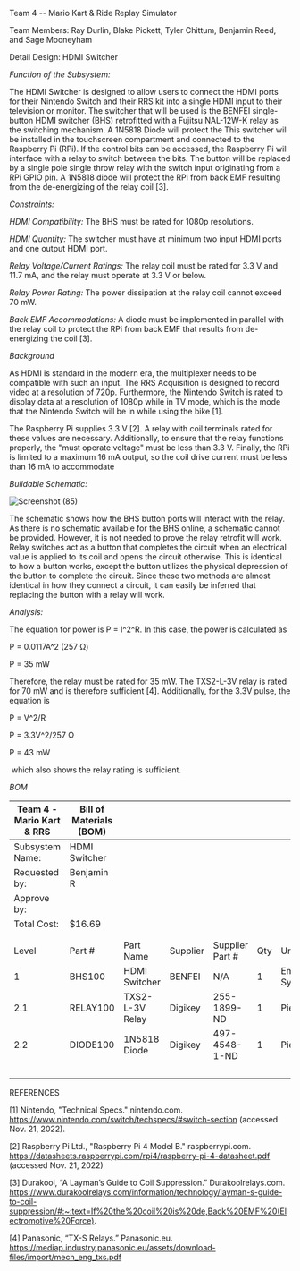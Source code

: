 Team 4 -- Mario Kart & Ride Replay Simulator

Team Members: Ray Durlin, Blake Pickett, Tyler Chittum, Benjamin Reed, and Sage Mooneyham

Detail Design: HDMI Switcher

*Function of the Subsystem:*

The HDMI Switcher is designed to allow users to connect the HDMI ports for their Nintendo Switch and their RRS kit into a single HDMI input to their television or monitor. The switcher that will be used is the BENFEI single-button HDMI switcher (BHS) retrofitted with a Fujitsu NAL-12W-K relay as the switching mechanism. A 1N5818 Diode will protect the This switcher will be installed in the touchscreen compartment and connected to the Raspberry Pi (RPi). If the control bits can be accessed, the Raspberry Pi will interface with a relay to switch between the bits. The button will be replaced by a single pole single throw relay with the switch input originating from a RPi GPIO pin. A 1N5818 diode will protect the RPi from back EMF resulting from the de-energizing of the relay coil [3].

*Constraints:*

*HDMI Compatibility:* The BHS must be rated for 1080p resolutions.

*HDMI Quantity:* The switcher must have at minimum two input HDMI ports and one output HDMI port.

*Relay Voltage/Current Ratings:* The relay coil must be rated for 3.3 V and 11.7 mA, and the relay must operate at 3.3 V or below.

*Relay Power Rating:* The power dissipation at the relay coil cannot exceed 70 mW.

*Back EMF Accommodations:* A diode must be implemented in parallel with the relay coil to protect the RPi from back EMF that results from de-energizing the coil [3].

*Background*

As HDMI is standard in the modern era, the multiplexer needs to be compatible with such an input. The RRS Acquisition is designed to record video at a resolution of 720p. Furthermore, the Nintendo Switch is rated to display data at a resolution of 1080p while in TV mode, which is the mode that the Nintendo Switch will be in while using the bike [1].

The Raspberry Pi supplies 3.3 V [2]. A relay with coil terminals rated for these values are necessary. Additionally, to ensure that the relay functions properly, the "must operate voltage" must be less than 3.3 V. Finally, the RPi is limited to a maximum 16 mA output, so the coil drive current must be less than 16 mA to accommodate
 
*Buildable Schematic:*

![Screenshot (85)](https://user-images.githubusercontent.com/100803313/216205222-b202e7e0-173a-4004-9dcd-96414c8cbd71.png)

The schematic shows how the BHS button ports will interact with the relay. As there is no schematic available for the BHS online, a schematic cannot be provided. However, it is not needed to prove the relay retrofit will work. Relay switches act as a button that completes the circuit when an electrical value is applied to its coil and opens the circuit otherwise. This is identical to how a button works, except the button utilizes the physical depression of the button to complete the circuit. Since these two methods are almost identical in how they connect a circuit, it can easily be inferred that replacing the button with a relay will work.

*Analysis:*

The equation for power is P = I^2^R. In this case, the power is calculated as

P = 0.0117A^2 (257 Ω)

P = 35 mW

Therefore, the relay must be rated for 35 mW. The TXS2-L-3V relay is rated for 70 mW and is therefore sufficient [4]. Additionally, for the 3.3V pulse, the equation is

P = V^2/R

P = 3.3V^2/257 Ω

P = 43 mW

 which also shows the relay rating is sufficient.

*BOM*

| Team 4 - Mario Kart & RRS | Bill of Materials (BOM) |               |   |   |   |   |   |   |
| ------------------------- | ----------------------- | ------------- | - | - | - | - | - | - |
| Subsystem Name:           | HDMI Switcher           |                 |  |  |  |
| Requested by:             | Benjamin R              |                 |  |  |  |
| Approve by:               |                         |                 |  |  |  |
| Total Cost:               | $16.69                  |                 |  |  |  |
|                           |                         |                 |  |  |  |  |  |  |
|                           |                         |                 |  |  |  |  |  |  |
| Level                     | Part #                  | Part Name       | Supplier | Supplier Part # | Qty | Units | Unit Cost | Cost |
| 1                         | BHS100                  | HDMI Switcher   | BENFEI | N/A | 1 | Emb. System | $10.99 | $10.99 |
| 2.1                       | RELAY100                | TXS2-L-3V Relay | Digikey | 255-1899-ND | 1 | Piece | $5.30 | $5.30 |
| 2.2                       | DIODE100                | 1N5818 Diode    | Digikey | 497-4548-1-ND | 1 | Piece | $0.40 | $0.40 |
|                           |                         |                 |  |  |  |  | Total | $16.69 |

REFERENCES

[1] Nintendo, "Technical Specs." nintendo.com. https://www.nintendo.com/switch/techspecs/#switch-section (accessed Nov. 21, 2022).

[2] Raspberry Pi Ltd., "Raspberry Pi 4 Model B." raspberrypi.com. https://datasheets.raspberrypi.com/rpi4/raspberry-pi-4-datasheet.pdf (accessed Nov. 21, 2022)

[3] Durakool, “A Layman’s Guide to Coil Suppression.” Durakoolrelays.com. https://www.durakoolrelays.com/information/technology/layman-s-guide-to-coil-suppression/#:~:text=If%20the%20coil%20is%20de,Back%20EMF%20(Electromotive%20Force).

[4] Panasonic, “TX-S Relays.” Panasonic.eu. https://mediap.industry.panasonic.eu/assets/download-files/import/mech_eng_txs.pdf

